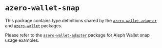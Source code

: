 # `azero-wallet-snap`

This package contains type definitions shared by the
[`azero-wallet-adapter`](../adapter) and [`azero-wallet`](../snap) packages.

Please refer to the [`azero-wallet-adapter`](../adapter) package for Aleph
Wallet snap usage examples.
